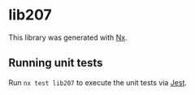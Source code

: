 # lib207

This library was generated with [Nx](https://nx.dev).


## Running unit tests

Run `nx test lib207` to execute the unit tests via [Jest](https://jestjs.io).


